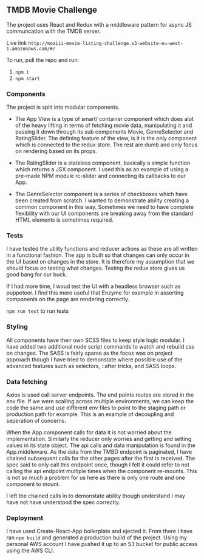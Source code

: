 ## TMDB Movie Challenge 

The project uses React and Redux with a middleware pattern for async JS communcation with the TMDB server. 

Live link
`http://moaiii-movie-listing-challenge.s3-website-eu-west-1.amazonaws.com/#/`

To run, pull the repo and run: 

1. `npm i`
2. `npm start`

### Components

The project is split into modular components.

- The App View is a type of smart/ container component which does alot of the heavy lifting in terms of fetching movie data, manipulating it and passing it down through its sub components Movie, GenreSelector and RatingSlider. The defining feature of the view, is it is the only component which is connected to the redux store. The rest are dumb and only focus on rendering based on its props. 

- The RatingSlider is a stateless component, basically a simple function which returns a JSX component. I used this as an example of using a pre-made NPM module rc-slider and connecting its callbacks to our App. 

- The GenreSelector component is a series of checkboxes which have been created from scratch. I wanted to demonstrate ability creating a common component in this way. Sometimes we need to have complete flexibility with our UI components are breaking away from the standard HTML elements is sometimes required. 

### Tests 
I have tested the utility functions and reducer actions as these are all written in a functional fashion. The app is built so that changes can only occur in the UI based on changes in the store. It is therefore my assumption that we should focus on testing what changes. Testing the redux store gives us good bang for our buck. 

If I had more time, I woud test the UI with a headless browser such as puppeteer. I find this more useful that Enzyme for example in asserting components on the page are rendering correctly.

`npm run test` to run tests

### Styling
All components have their own SCSS files to keep style logic modular. I have added two additional node script commands to watch and rebuild css on changes. The SASS is fairly sparse as the focus was on project approach though I have tried to demonstate where possible use of the advanced features such as selectors, ::after tricks, and SASS loops. 

### Data fetching
Axios is used call server endpoints. The end points routes are stored in the env file. If we were scalling across multiple environments, we can keep the code the same and use different env files to point to the staging path or production path for example. This is an example of decoupling and seperation of concerns. 

When the App.component calls for data it is not worried about the implementation. Similarly the reducer only worries and getting and setting values in its state object. The api calls and data manipulation is found in the App.middleware. As the data from the TMBD endpoint is paginated, I have chained subsequent calls for the other pages after the first is received. The spec said to only call this endpoint once, though I felt it could refer to not calling the api endpoint multiple times when the component re-mounts. This is not so much a problem for us here as there is only one route and one component to mount. 

I left the chained calls in to demonstate ability though understand I may have not have understood the spec correctly.

### Deployment
I have used Create-React-App boilerplate and ejected it. From there I have ran `npm build` and generated a production build of the project. Using my personal AWS account I have pushed it up to an S3 bucket for public access using the AWS CLI. 